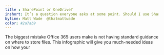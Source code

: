 ```yaml
---
title : SharePoint or OneDrive?
inshort: It’s a question everyone asks at some point. Should I use SharePoint or OneDrive for Business?
byline: Matt Wade  @thatmattwade
color: #2a7ab9
---
```


The biggest mistake Office 365 users make is not having standard guidance on where to store files. This infographic will give you much-needed ideas on how your 
